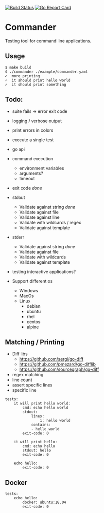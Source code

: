 [![Build Status](https://travis-ci.org/SimonBaeumer/commander.svg?branch=master)](https://travis-ci.org/SimonBaeumer/commander)
[![Go Report Card](https://goreportcard.com/badge/github.com/SimonBaeumer/commander)](https://goreportcard.com/report/github.com/SimonBaeumer/commander)

# Commander

Testing tool for command line applications.

## Usage

```
$ make build
$ ./commander ./example/commander.yaml
✓  more printing
✓  it should print hello world
✓  it should print something
```

## Todo:
 - suite fails -> error exit code
 - logging / verbose output
 - print errors in colors
 - execute a single test

 - go api
 - command execution
   - environment variables
   - arguments?
   - timeout
 - exit code *done*
 - stdout
    - Validate against string *done*
    - Validate against file
    - Validate against line
    - Validate with wildcards / regex
    - Validate against template
 - stderr
    - Validate against string *done*
    - Validate against file
    - Validate with wildcards
    - Validate against template
 - testing interactive applications?
 - Support different os
   - Windows
   - MacOs
   - Linux
      - debian
      - ubuntu
      - rhel
      - centos
      - alpine

## Matching / Printing

- Diff libs
    - https://github.com/sergi/go-diff
    - https://github.com/pmezard/go-difflib
    - https://github.com/sourcegraph/go-diff
- regex matching
- line count
- assert specific lines
- specific line

```
tests:
    it will print hello world:
        cmd: echo hello world
        stdout:
            lines:
                1: hello world
            contains: 
            - hello world
        exit-code: 0
            
    it will print hello:
        cmd: echo hello
        stdout: hello
        exit-code: 0
        
    echo hello:
        exit-code: 0
```

## Docker

```
tests:
    echo hello:
        docker: ubuntu:18.04
        exit-code: 0
```